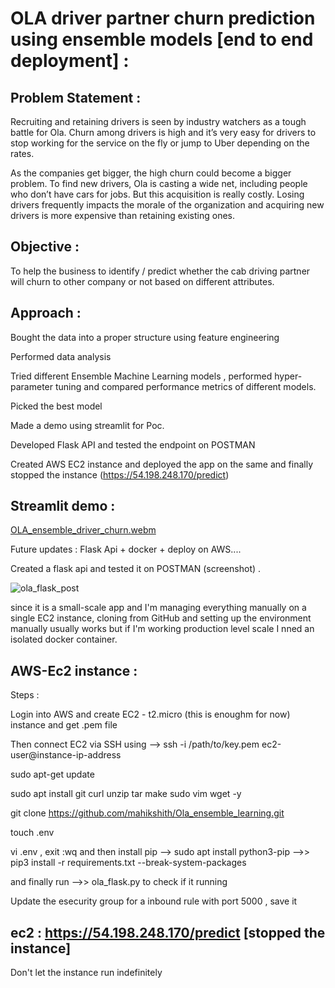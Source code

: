 # OLA driver partner churn prediction using ensemble models [end to end deployment] : 

## Problem Statement : 

Recruiting and retaining drivers is seen by industry watchers as a tough battle for Ola. Churn among drivers is high and it’s very easy for drivers to stop working for the service on the fly or jump to Uber depending on the rates.

As the companies get bigger, the high churn could become a bigger problem. To find new drivers, Ola is casting a wide net, including people who don’t have cars for jobs. But this acquisition is really costly. Losing drivers frequently impacts the morale of the organization and acquiring new drivers is more expensive than retaining existing ones.

 ## Objective : 

 To help the business to identify / predict whether the cab driving partner will churn to other company or not based on different attributes.

 ## Approach : 

 Bought the data into a proper structure using feature engineering

 Performed data analysis 

 Tried different Ensemble Machine Learning models , performed hyper-parameter tuning and compared performance metrics of different models.

 Picked the best model

 Made a demo using streamlit for Poc.

 Developed Flask API and tested the endpoint on POSTMAN 

 Created AWS EC2 instance and deployed the app on the same and finally stopped the instance (https://54.198.248.170/predict)

## Streamlit demo : 
 
[OLA_ensemble_driver_churn.webm](https://github.com/user-attachments/assets/dc60f1d8-39dd-4e64-8c0e-c8e3f36c040c)

Future updates : Flask Api + docker +  deploy on AWS....

Created a flask api and tested it on POSTMAN (screenshot)
.

![ola_flask_post](https://github.com/user-attachments/assets/129c2c4f-b5d4-4a1c-9c85-510171e61508)


since it is a small-scale app and I'm managing everything manually on a single EC2 instance, cloning from GitHub and setting up the environment manually usually works but if I'm working production level scale I nned an isolated docker container. 

## AWS-Ec2 instance : 

Steps :

Login into AWS and create EC2 - t2.micro (this is enoughm for now) instance and get .pem file

Then connect EC2 via SSH using -->   ssh -i /path/to/key.pem ec2-user@instance-ip-address

sudo apt-get update

sudo apt install git curl unzip tar make sudo vim wget -y

git clone https://github.com/mahikshith/Ola_ensemble_learning.git 

touch .env

vi .env , exit :wq and then install pip --> sudo apt install python3-pip -->> pip3 install -r  requirements.txt --break-system-packages

and finally run -->> ola_flask.py to check if it running 

Update the esecurity group for a inbound rule with port  5000 , save it 

## ec2 : https://54.198.248.170/predict  [stopped the instance]

Don't let the instance run indefinitely
